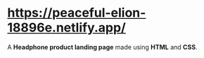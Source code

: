 # https://peaceful-elion-18896e.netlify.app/
<p>A <b>Headphone product landing page</b> made using <b>HTML</b> and <b>CSS</b>.</p>

